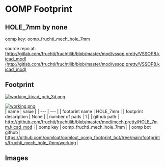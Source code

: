 # OOMP Footprint  
## HOLE_7mm  by none  
  
oomp key: oomp_fruchti_mech_hole_7mm  
  
source repo at: [http://gitlab.com/fruchti/fruchtilib/blob/master/mod/vssop.pretty/VSSOP8.kicad_mod](http://gitlab.com/fruchti/fruchtilib/blob/master/mod/vssop.pretty/VSSOP8.kicad_mod)  
## Footprint  
  
[![working_kicad_pcb_3d.png](working_kicad_pcb_3d_600.png)](working_kicad_pcb_3d.png)  
  
[![working.png](working_600.png)](working.png)  
| name | value | 
| --- | --- | 
| footprint name | HOLE_7mm | 
| footprint description | None | 
| number of pads | 1 | 
| github path | http://github.com/fruchti/fruchtilib/blob/master/mod/mech.pretty/HOLE_7mm.kicad_mod | 
| oomp key | oomp_fruchti_mech_hole_7mm | 
| oomp bot github | https://github.com/oomlout/oomlout_oomp_footprint_bot/tree/main/footprints/fruchti_mech_hole_7mm/working | 
## Images  
